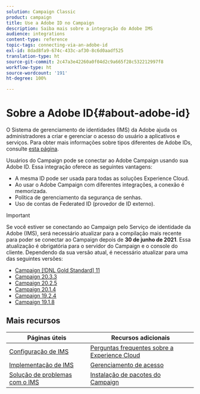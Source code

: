 ```yaml
---
solution: Campaign Classic
product: campaign
title: Use a Adobe ID no Campaign
description: Saiba mais sobre a integração do Adobe IMS
audience: integrations
content-type: reference
topic-tags: connecting-via-an-adobe-id
exl-id: 8dad8fa9-674c-433c-af30-8c6d0aadf525
translation-type: ht
source-git-commit: 2c47a3e42260a0f04d2c9a665f28c532212997f8
workflow-type: ht
source-wordcount: '191'
ht-degree: 100%

---
```


# Sobre a Adobe ID{#about-adobe-id}

O Sistema de gerenciamento de identidades (IMS) da Adobe ajuda os administradores a criar e gerenciar o acesso do usuário a aplicativos e serviços. Para obter mais informações sobre tipos diferentes de Adobe IDs, consulte [esta página](https://helpx.adobe.com/br/enterprise/using/identity.html).

Usuários do Campaign pode se conectar ao Adobe Campaign usando sua Adobe ID. Essa integração oferece as seguintes vantagens:

* A mesma ID pode ser usada para todas as soluções Experience Cloud.
* Ao usar o Adobe Campaign com diferentes integrações, a conexão é memorizada.
* Política de gerenciamento da segurança de senhas.
* Uso de contas de Federated ID (provedor de ID externo).


>[!IMPORTANT]
>
>Se você estiver se conectando ao Campaign pelo Serviço de identidade da Adobe (IMS), será necessário atualizar para a compilação mais recente para poder se conectar ao Campaign depois de **30 de junho de 2021**. Essa atualização é obrigatória para o servidor do Campaign e o console do cliente. Dependendo da sua versão atual, é necessário atualizar para uma das seguintes versões:
>
> * [Campaign [!DNL Gold Standard] 11](../../rn/using/gold-standard.md)
> * [Campaign 20.3.3](../../rn/using/latest-release.md)
> * [Campaign 20.2.5](../../rn/using/release--20-2.md)
> * [Campaign 20.1.4](../../rn/using/release--20-1.md)
> * [Campaign 19.2.4](../../rn/using/release--19-2.md)
> * [Campaign 19.1.8](../../rn/using/release--19-1.md)
>



## Mais recursos

| Páginas úteis | Recursos adicionais |
|---|---|
| [Configuração de IMS](../../integrations/using/configuring-ims.md) | [Perguntas frequentes sobre a Experience Cloud](https://docs.adobe.com/content/help/pt-BR/core-services/interface/manage-users-and-products/faq.html) |
| [Implementação de IMS](../../integrations/using/implementing-ims.md) | [Gerenciamento de acesso](../../platform/using/access-management.md) |
| [Solução de problemas com o IMS](../../integrations/using/ims-troubleshooting.md) | [Instalação de pacotes do Campaign](../../installation/using/installing-campaign-standard-packages.md) |
